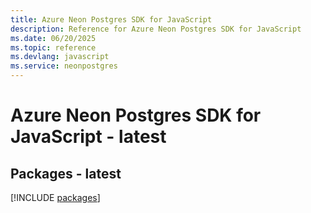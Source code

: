 ```yaml
---
title: Azure Neon Postgres SDK for JavaScript
description: Reference for Azure Neon Postgres SDK for JavaScript
ms.date: 06/20/2025
ms.topic: reference
ms.devlang: javascript
ms.service: neonpostgres
---
```

# Azure Neon Postgres SDK for JavaScript - latest
## Packages - latest
[!INCLUDE [packages](neon-postgres-index.md)]